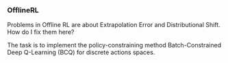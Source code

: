 ### OfflineRL


Problems in Offline RL are about Extrapolation Error and Distributional Shift.
How do I fix them here?

The task is to implement the policy-constraining method Batch-Constrained Deep Q-Learning (BCQ) for discrete actions spaces.


  
